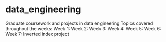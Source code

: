 # data_engineering
Graduate coursework and projects in data engineering
Topics covered throughout the weeks:
Week 1:
Week 2:
Week 3:
Week 4:
Week 5:
Week 6:
Week 7: Inverted index project
